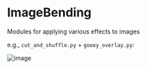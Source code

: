 # ImageBending
Modules for applying various effects to images

e.g., `cut_and_shuffle.py` + `gooey_overlay.py`:

![image](https://github.com/user-attachments/assets/cd8bdd52-221b-4d84-8aac-99717413fedc)


